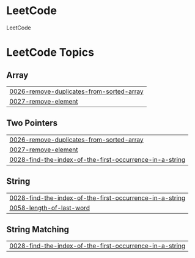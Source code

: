 # LeetCode
LeetCode

<!---LeetCode Topics Start-->
# LeetCode Topics
## Array
|  |
| ------- |
| [0026-remove-duplicates-from-sorted-array](https://github.com/Ninflex/LeetCode/tree/master/0026-remove-duplicates-from-sorted-array) |
| [0027-remove-element](https://github.com/Ninflex/LeetCode/tree/master/0027-remove-element) |
## Two Pointers
|  |
| ------- |
| [0026-remove-duplicates-from-sorted-array](https://github.com/Ninflex/LeetCode/tree/master/0026-remove-duplicates-from-sorted-array) |
| [0027-remove-element](https://github.com/Ninflex/LeetCode/tree/master/0027-remove-element) |
| [0028-find-the-index-of-the-first-occurrence-in-a-string](https://github.com/Ninflex/LeetCode/tree/master/0028-find-the-index-of-the-first-occurrence-in-a-string) |
## String
|  |
| ------- |
| [0028-find-the-index-of-the-first-occurrence-in-a-string](https://github.com/Ninflex/LeetCode/tree/master/0028-find-the-index-of-the-first-occurrence-in-a-string) |
| [0058-length-of-last-word](https://github.com/Ninflex/LeetCode/tree/master/0058-length-of-last-word) |
## String Matching
|  |
| ------- |
| [0028-find-the-index-of-the-first-occurrence-in-a-string](https://github.com/Ninflex/LeetCode/tree/master/0028-find-the-index-of-the-first-occurrence-in-a-string) |
<!---LeetCode Topics End-->